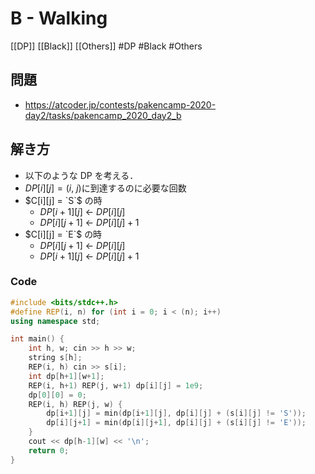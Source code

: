 # B - Walking
[[DP]] [[Black]] [[Others]]
#DP #Black #Others 

## 問題
- https://atcoder.jp/contests/pakencamp-2020-day2/tasks/pakencamp_2020_day2_b

## 解き方
- 以下のような DP を考える．
- $DP[i][j] = (i,\ j)\text{に到達するのに必要な回数}$
- $C[i][j] = `S`$ の時
	- $DP[i+1][j]$ ← $DP[i][j]$
	- $DP[i][j+1]$ ← $DP[i][j] + 1$
- $C[i][j] = `E`$ の時	
	- $DP[i][j+1]$ ← $DP[i][j]$
	- $DP[i+1][j]$ ← $DP[i][j]+1$
	
### Code
```c++
#include <bits/stdc++.h>
#define REP(i, n) for (int i = 0; i < (n); i++)
using namespace std;

int main() {
	int h, w; cin >> h >> w;
	string s[h];
	REP(i, h) cin >> s[i];
	int dp[h+1][w+1];
	REP(i, h+1) REP(j, w+1) dp[i][j] = 1e9;
	dp[0][0] = 0;
	REP(i, h) REP(j, w) {
		dp[i+1][j] = min(dp[i+1][j], dp[i][j] + (s[i][j] != 'S'));
		dp[i][j+1] = min(dp[i][j+1], dp[i][j] + (s[i][j] != 'E'));
	}
	cout << dp[h-1][w] << '\n';
	return 0;
}
```